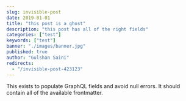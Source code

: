 ```yaml
---
slug: invisible-post
date: 2019-01-01
title: "this post is a ghost"
description: "this post has all of the right fields"
categories: ["test"]
keywords: ["test"]
banner: "./images/banner.jpg"
published: true
author: "Gulshan Saini"
redirects:
  - "/invisible-post-423123"
---
```


This exists to populate GraphQL fields and avoid null errors. It should contain all of the available frontmatter.
